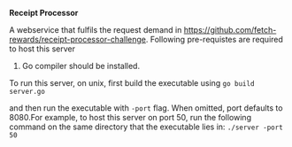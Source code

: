 **Receipt Processor**

A webservice that fulfils the request demand in https://github.com/fetch-rewards/receipt-processor-challenge. Following pre-requistes are required to host this server
1) Go compiler should be installed.

To run this server, on unix, first build the executable using
`go build server.go`

and then run the executable with `-port` flag. When omitted, port defaults to 8080.For example, to host this server on port 50, run the following command
on the same directory that the executable lies in:
`./server -port 50` 
